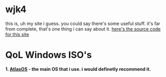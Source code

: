 # **wjk4**
this is, uh my site i guess. you could say there's some useful stuff. it's far from complete, that's one thing i can say about it. [here's the source code for this site](https://github.com/wjk4/wjk4.github.io)

# **QoL Windows ISO's**

**1. [AtlasOS](atlasos.net) - the main OS that i use. i would definetly recommend it.**
